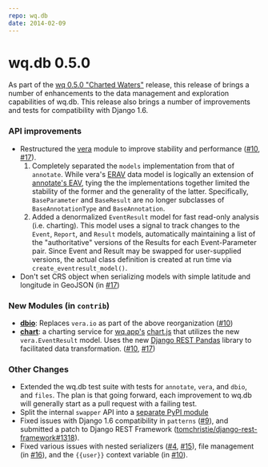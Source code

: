 ```yaml
---
repo: wq.db
date: 2014-02-09
---
```


# wq.db 0.5.0

As part of the [wq 0.5.0 "Charted Waters"](./wq-0.5.0.md) release, this release of brings a number of enhancements to the data management and exploration capabilities of wq.db.  This release also brings a number of improvements and tests for compatibility with Django 1.6.

### API improvements
- Restructured the [vera](https://github.com/powered-by-wq/vera) module to improve stability and performance ([#10](https://github.com/wq/wq.db/issues/10), [#17](https://github.com/wq/wq.db/issues/17)).
  1. Completely separated the `models` implementation from that of `annotate`.  While vera's [ERAV](https://github.com/powered-by-wq/vera) data model is logically an extension of [annotate's EAV](../wq.db/patterns.md), tying the the implementations together limited the stability of the former and the generality of the latter.  Specifically, `BaseParameter` and `BaseResult` are no longer subclasses of `BaseAnnotationType` and `BaseAnnotation`.
  2. Added a denormalized `EventResult` model for fast read-only analysis (i.e. charting).  This model uses a signal to track changes to the `Event`, `Report`, and `Result` models, automatically maintaining a list of the "authoritative" versions of the Results for each Event-Parameter pair.  Since Event and Result may be swapped for user-supplied versions, the actual class definition is created at run time via `create_eventresult_model()`.
- Don't set CRS object when serializing models with simple latitude and longitude in GeoJSON (in [#17](https://github.com/wq/wq.db/issues/17))

### New Modules (in `contrib`)
- **[dbio](https://django-data-wizard.wq.io)**: Replaces `vera.io` as part of the above reorganization ([#10](https://github.com/wq/wq.db/issues/10))
- **[chart](https://django-rest-pandas.wq.io/serializers/)**: a charting service for [wq.app's](../wq.app/index.md) [chart.js](https://django-rest-pandas.wq.io/@wq/chart) that utilizes the new `vera.EventResult` model.  Uses the new [Django REST Pandas](https://django-rest-pandas.wq.io) library to facilitated data transformation. ([#10](https://github.com/wq/wq.db/issues/10), [#17](https://github.com/wq/wq.db/issues/17)) 

### Other Changes
- Extended the wq.db test suite with tests for `annotate`, `vera`, and `dbio`, and `files`.  The plan is that going forward, each improvement to wq.db will generally start as a pull request with a failing test.
- Split the internal `swapper` API into a [separate PyPI module](https://github.com/openwisp/django-swappable-models)
- Fixed issues with Django 1.6 compatibility in `patterns` ([#9](https://github.com/wq/wq.db/issues/9)), and submitted a patch to Django REST Framework ([tomchristie/django-rest-framework#1318](https://github.com/tomchristie/django-rest-framework/issues/1318)).
- Fixed various issues with nested serializers ([#4](https://github.com/wq/wq.db/issues/4), [#15](https://github.com/wq/wq.db/issues/15)), file management (in [#16](https://github.com/wq/wq.db/issues/16)), and the `{{user}}` context variable (in [#10](https://github.com/wq/wq.db/issues/10)).
